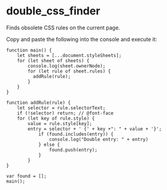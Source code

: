 # double_css_finder

Finds obsolete CSS rules on the current page.

Copy and paste the following into the console and execute it:

```
function main() {
    let sheets = [...document.styleSheets];
    for (let sheet of sheets) {
        console.log(sheet.ownerNode);
        for (let rule of sheet.rules) {
          addRule(rule);
        }
    }
}

function addRule(rule) {
    let selector = rule.selectorText;
    if (!selector) return; // @font-face
    for (let key of rule.style) {
        value = rule.style[key];
        entry = selector + ' {' + key +": " + value + '}';
            if (found.includes(entry)) {
                console.log("Double entry: " + entry)
            } else {
                found.push(entry);
            }
        }
}

var found = [];
main();
```
